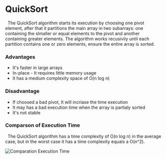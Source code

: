 <h1>QuickSort</h1>
<p>
  &nbsp; The QuickSort algorithm starts its execution by choosing one pivot
  element, after that it partitions the main array in two subarrays: one
  containing the slmaller or equal elements to the pivot and another containing
  greater elements. The algorithm works recusivily until each partition contains
  one or zero elements, ensure the entire array is sorted.
</p>
<h3>Advantages</h3>
<ul>
  <li>It's faster in large arrays</li>
  <li>In-place - It requires little memory usage</li>
  <li>It has a medium complexity space of O(n log n)</li>

</ul>
<h3>Disadvantage</h3>
<ul>
    <li>If choosed a bad pivot, It will incriase the time execution</li>
    <li>It may has a bad execution time when the array is partialy sorted</li>
    <li>It's not stable</li>
</ul>
<h3>Comparson of Execution Time</h3>
<p>
    &nbsp; The QuickSort algorithm has a time complexity of O(n log n) in the average case, but in the worst case it has a time complexity equals a O(n^2).
    <br>
</p>
<img src="https://github.com/user-attachments/assets/b43aded7-8593-463e-b54f-cdd5b286bbe1" alt="Comparation Execution Time" />
